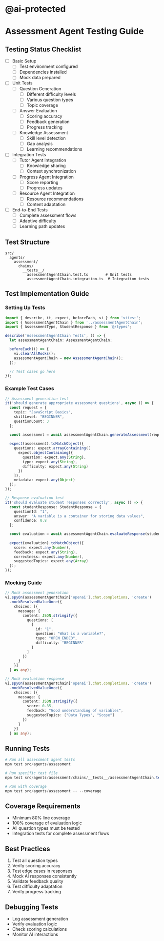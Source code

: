 # @ai-protected
# Assessment Agent Testing Guide

## Testing Status Checklist
- [ ] Basic Setup
  - [ ] Test environment configured
  - [ ] Dependencies installed
  - [ ] Mock data prepared

- [ ] Unit Tests
  - [ ] Question Generation
    - [ ] Different difficulty levels
    - [ ] Various question types
    - [ ] Topic coverage
  - [ ] Answer Evaluation
    - [ ] Scoring accuracy
    - [ ] Feedback generation
    - [ ] Progress tracking
  - [ ] Knowledge Assessment
    - [ ] Skill level detection
    - [ ] Gap analysis
    - [ ] Learning recommendations

- [ ] Integration Tests
  - [ ] Tutor Agent Integration
    - [ ] Knowledge sharing
    - [ ] Context synchronization
  - [ ] Progress Agent Integration
    - [ ] Score reporting
    - [ ] Progress updates
  - [ ] Resource Agent Integration
    - [ ] Resource recommendations
    - [ ] Content adaptation

- [ ] End-to-End Tests
  - [ ] Complete assessment flows
  - [ ] Adaptive difficulty
  - [ ] Learning path updates

## Test Structure
```
src/
  agents/
    assessment/
      chains/
        __tests__/
          assessmentAgentChain.test.ts        # Unit tests
          assessmentAgentChain.integration.ts  # Integration tests
```

## Test Implementation Guide

### Setting Up Tests
```typescript
import { describe, it, expect, beforeEach, vi } from 'vitest';
import { AssessmentAgentChain } from '../assessmentAgentChain';
import { AssessmentType, StudentResponse } from '@/types';

describe('AssessmentAgentChain Tests', () => {
  let assessmentAgentChain: AssessmentAgentChain;

  beforeEach(() => {
    vi.clearAllMocks();
    assessmentAgentChain = new AssessmentAgentChain();
  });

  // Test cases go here
});
```

### Example Test Cases
```typescript
// Assessment generation test
it('should generate appropriate assessment questions', async () => {
  const request = {
    topic: "JavaScript Basics",
    skillLevel: "BEGINNER",
    questionCount: 3
  };

  const assessment = await assessmentAgentChain.generateAssessment(request);
  
  expect(assessment).toMatchObject({
    questions: expect.arrayContaining([
      expect.objectContaining({
        question: expect.any(String),
        type: expect.any(String),
        difficulty: expect.any(String)
      })
    ]),
    metadata: expect.any(Object)
  });
});

// Response evaluation test
it('should evaluate student responses correctly', async () => {
  const studentResponse: StudentResponse = {
    questionId: "1",
    answer: "A variable is a container for storing data values",
    confidence: 0.8
  };

  const evaluation = await assessmentAgentChain.evaluateResponse(studentResponse);
  
  expect(evaluation).toMatchObject({
    score: expect.any(Number),
    feedback: expect.any(String),
    correctness: expect.any(Number),
    suggestedTopics: expect.any(Array)
  });
});
```

### Mocking Guide
```typescript
// Mock assessment generation
vi.spyOn(assessmentAgentChain['openai'].chat.completions, 'create')
  .mockResolvedValueOnce({
    choices: [{
      message: {
        content: JSON.stringify({
          questions: [
            {
              id: "1",
              question: "What is a variable?",
              type: "OPEN_ENDED",
              difficulty: "BEGINNER"
            }
          ]
        })
      }
    }]
  } as any);

// Mock evaluation response
vi.spyOn(assessmentAgentChain['openai'].chat.completions, 'create')
  .mockResolvedValueOnce({
    choices: [{
      message: {
        content: JSON.stringify({
          score: 0.85,
          feedback: "Good understanding of variables",
          suggestedTopics: ["Data Types", "Scope"]
        })
      }
    }]
  } as any);
```

## Running Tests
```powershell
# Run all assessment agent tests
npm test src/agents/assessment

# Run specific test file
npm test src/agents/assessment/chains/__tests__/assessmentAgentChain.test.ts

# Run with coverage
npm test src/agents/assessment -- --coverage
```

## Coverage Requirements
- Minimum 80% line coverage
- 100% coverage of evaluation logic
- All question types must be tested
- Integration tests for complete assessment flows

## Best Practices
1. Test all question types
2. Verify scoring accuracy
3. Test edge cases in responses
4. Mock AI responses consistently
5. Validate feedback quality
6. Test difficulty adaptation
7. Verify progress tracking

## Debugging Tests
- Log assessment generation
- Verify evaluation logic
- Check scoring calculations
- Monitor AI interactions 